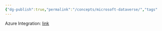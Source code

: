 ```yaml
---
{"dg-publish":true,"permalink":"/concepts/microsoft-dataverse/","tags":["concept/SRE/cloud/azure"]}
---
```


Azure Integration: [link](https://learn.microsoft.com/en-us/power-apps/developer/data-platform/azure-integration)
